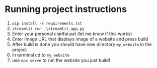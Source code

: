 # Running project instructions

1. `pip install -r requirements.txt`
2. `streamlit run .\streamlit_app.py`
3. Enter your personal clarifai pat (let me know if this works)
4. Enter Image URL that displays image of a website and press build
5. After build is done you should have new directory `my_website` in the project
6. in terminal cd to `my_website`
7. use `npx serve` to run the website you just build!
